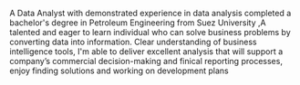 A Data Analyst with demonstrated experience in data analysis completed a bachelor's degree in Petroleum Engineering from Suez University ,A talented and eager to learn individual who can solve business problems by converting data into information. Clear understanding of business intelligence tools, I'm able to deliver excellent analysis that will support a company’s commercial decision-making and finical reporting processes, enjoy finding solutions and working on development plans

